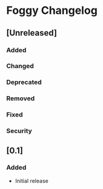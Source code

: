 <!-- Keep a Changelog guide -> https://keepachangelog.com -->

# Foggy Changelog

## [Unreleased]
### Added

### Changed

### Deprecated

### Removed

### Fixed

### Security

## [0.1]
### Added
- Initial release
